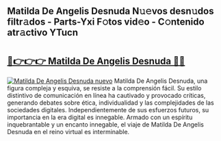 ## Matilda De Angelis Desnuda N𝚞𝚎vos desn𝚞dos filtr𝚊dos - Parts-Yxi F𝚘tos vid𝚎o - C𝚘ntenido atr𝚊ctivo YTucn

# <h2><a href="http://mb0gu8.tromn.icu/?c=Matilda+De+Angelis+Desnuda">🔗👉👉👉 Matilda De Angelis Desnuda 🔗🔗</a></h2>

[![Matilda De Angelis Desnuda nuevo](https://i.imgur.com/pEAQMta.gif)](http://mb0gu8.tromn.icu/?c=Matilda+De+Angelis+Desnuda)
Matilda De Angelis Desnuda, una figura compleja y esquiva, se resiste a la comprensión fácil. Su estilo distintivo de comunicación en línea ha cautivado y provocado críticas, generando debates sobre ética, individualidad y las complejidades de las sociedades digitales. Independientemente de sus esfuerzos futuros, su importancia en la era digital es innegable. Armado con un espíritu inquebrantable y un encanto innegable, el viaje de Matilda De Angelis Desnuda en el reino virtual es interminable.
